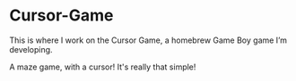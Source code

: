 # Cursor-Game
This is where I work on the Cursor Game, a homebrew Game Boy game I’m developing.

A maze game, with a cursor! It's really that simple!
